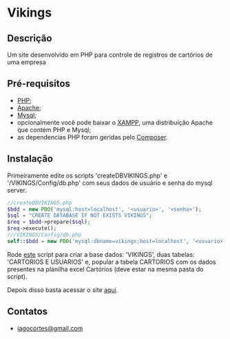 # Vikings

## Descrição
Um site desenvolvido em PHP para controle de registros de cartórios de uma empresa

## Pré-requisitos
* [PHP](https://www.php.net/downloads.php); 
* [Apache](https://www.apachelounge.com/download/);
* [Mysql](https://dev.mysql.com/downloads/mysql/);
* opcionalmente você pode baixar o [XAMPP](https://www.apachefriends.org/download.html), uma distribuição Apache que contém PHP e Mysql;
* as dependencias PHP foram geridas pelo [Composer](https://getcomposer.org/download/).

## Instalação 
Primeiramente edite os scripts 'createDBVIKINGS.php' e '/VIKINGS/Config/db.php' com seus dados de usuário e senha do mysql server.

```php
//createDBVIKINGS.php
$bdd = new PDO('mysql:host=localhost', '<usuario>', '<senha>');
$sql = "CREATE DATABASE IF NOT EXISTS VIKINGS";
$req = $bdd->prepare($sql);
$req->execute();
///VIKINGS/Config/db.php
self::$bdd = new PDO('mysql:dbname=vikings;host=localhost', '<usuario>', '<senha>');
```

Rode [este](http://localhost/VIKINGS/createDBVIKINGS.php) script para criar a base dados: 'VIKINGS', duas tabelas: 'CARTORIOS E USUARIOS' e, 
popular a tabela CARTORIOS com os dados presentes na planilha excel Cartórios (deve estar na mesma pasta do script).  

Depois disso basta acessar o site [aqui](http://localhost/VIKINGS/).

## Contatos
* iagocortes@gmail.com